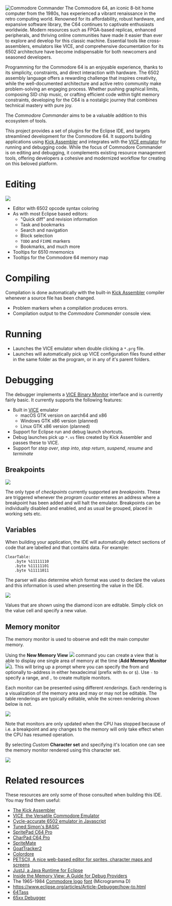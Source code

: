 ![Commodore Commander](docs/banner.png)
The Commodore 64, an iconic 8-bit home computer from the 1980s, has experienced a vibrant renaissance in the retro computing world. Renowned for its affordability, robust hardware, and expansive software library, the C64 continues to captivate enthusiasts worldwide. Modern resources such as FPGA-based replicas, enhanced peripherals, and thriving online communities have made it easier than ever to explore and develop for this classic machine. Essential tools like cross-assemblers, emulators like VICE, and comprehensive documentation for its 6502 architecture have become indispensable for both newcomers and seasoned developers.

Programming for the Commodore 64 is an enjoyable experience, thanks to its simplicity, constraints, and direct interaction with hardware. The 6502 assembly language offers a rewarding challenge that inspires creativity, while the well-documented architecture and active retro community make problem-solving an engaging process. Whether pushing graphical limits, composing SID chip music, or crafting efficient code within tight memory constraints, developing for the C64 is a nostalgic journey that combines technical mastery with pure joy.

The _Commodore Commander_ aims to be a valuable addition to this ecosystem of tools.

This project provides a set of plugins for the Eclipse IDE, and targets streamlined development for the Commodore 64. It supports building applications using [Kick Assembler](http://theweb.dk/KickAssembler/Main.html#frontpage) and integrates with the [VICE emulator](https://vice-emu.sourceforge.io) for running and debugging code. While the focus of Commodore Commander is on editing and debugging, it complements existing resource management tools, offering developers a cohesive and modernized workflow for creating on this beloved platform.

# Editing

![](docs/editor.png)

* Editor with 6502 opcode syntax coloring
* As with most Eclipse based editors:
  * "Quick diff" and revision information
  * Task and bookmarks
  * Search and navigation
  * Block selection
  * `TODO` and `FIXME` markers
  * Bookmarks, and much more
* Tooltips for 6510 mnemonics
* Tooltips for the Commodore 64 memory map

# Compiling

Compilation is done automatically with the built-in [Kick Assembler](http://theweb.dk/KickAssembler/Main.html#frontpage) compiler whenever a source file has been changed.

* Problem markers when a compilation produces errors.
* Compilation output to the _Commodore Commander_ console view.

# Running

* Launches the VICE emulator when double clicking a `*.prg` file.
* Launches will automatically pick up VICE configuration files found either in the same folder as the program, or in any of it's parent folders.

# Debugging

The debugger implements a [VICE Binary Monitor](https://vice-emu.sourceforge.io/vice_12.html) interface and is currently fairly basic. It currently supports the following features:

* Built in [VICE](https://vice-emu.sourceforge.io) emulator
  * macOS GTK version on aarch64 and x86
  * Windows GTK x86 version (planned)
  * Linux GTK x86 version (planned)
* Support for Eclipse run and debug launch shortcuts.
* Debug launches pick up `*.vs` files created by Kick Assembler and passes these to VICE.
* Support for _step over_, _step into_, _step return_, _suspend_, _resume_ and _terminate_

## Breakpoints

![](docs/breakpoints.png)

The only type of _checkpoints_ currently supported are _breakpoints_. These are triggered whenever the _program counter_ enteres an address where a breakpoint has been added and will halt the emulator. Breakpoints can be individually disabled and enabled, and as usual be grouped, placed in working sets etc.

## Variables

When building your application, the IDE will automatically detect sections of code that are labelled and that contains data. For example:

```asy
ClearTable:
    .byte %11111110
    .byte %11111101
    .byte %11111011
```

The parser will also determine which format was used to declare the values and this information is used when presenting the value in the IDE.

![](docs/variables.png)

Values that are shown using the diamond icon are editable. Simply click on the value cell and specify a new value.

## Memory monitor

The memory monitor is used to observe and edit the main computer memory.

Using the **New Memory View** ![](docs/new_con.png) command you can create a view that is able to display one single area of memory at the time (**Add Memory Monitor** ![](docs/monitorexpression_tsk.png)). This will bring up a prompt where you can specify the from and optionally to-address in either hexadecimal (prefix with `0x` or `$`). Use `-` to specify a range, and `,` to create multiple monitors.

Each monitor can be presented using different _renderings_. Each rendering is a visualization of the memory area and may or may not be editable. The table renderings are typically editable, while the screen rendering shown below is not.

![](docs/memory.png)

Note that monitors are only updated when the CPU has stopped because of i.e. a breakpoint and any changes to the memory will only take effect when the CPU has resumed operation.

By selecting _Custom_ **Character set** and specifying it's location one can see the memory monitor rendered using this character set.

![](docs/font.png)


# Related resources

These resources are only some of those consulted when building this IDE. You may find them useful:

- [The Kick Assembler](http://theweb.dk/KickAssembler)
- [VICE, the Versatile Commodore Emulator](http://vice-emu.sourceforge.net)
- [Cycle-accurate 6502 emulator in Javascript](https://github.com/Torlus/6502.js)
- [Tuned Simon's BASIC](https://github.com/godot64/TSB)
- [SpritePad C64 Pro](https://subchristsoftware.itch.io/spritepad-c64-pro)
- [CharPad C64 Pro](https://subchristsoftware.itch.io/charpad-c64-pro)
- [SpriteMate](https://www.spritemate.com)
- [GoatTracker2](https://sourceforge.net/projects/goattracker2)
- [Colordore](https://www.pepto.de/projects/colorvic/)
- [PETSCII, A nice web-based editor for sprites, character maps and screens](http://petscii.krissz.hu)
- [JustJ, a Java Runtime for Eclipse](https://eclipse.dev/justj/?page=documentation)
- [Inside the Memory View: A Guide for Debug Providers](https://www.eclipse.org/articles/Article-MemoryView)
- The 1965-1984 [Commodore logo](https://en.wikipedia.org/wiki/Commodore_International#/media/File:Commodore196x.svg) [font](https://www.myfonts.com/products/d-bold-extended-microgramma-330289) (Microgramma D)
- https://www.eclipse.org/articles/Article-Debugger/how-to.html
- [64Tass](https://sourceforge.net/projects/tass64/)
- [65xx Debugger](https://marketplace.visualstudio.com/items?itemName=TRobertson.db65xx)